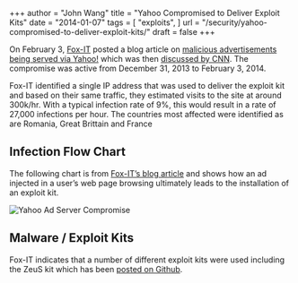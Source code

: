 +++
author = "John Wang"
title = "Yahoo Compromised to Deliver Exploit Kits"
date = "2014-01-07"
tags = [
    "exploits",
]
url = "/security/yahoo-compromised-to-deliver-exploit-kits/"
draft = false
+++

On February 3, [Fox-IT](https://www.fox-it.com/) posted a blog article on [malicious advertisements being served via Yahoo!](https://blog.fox-it.com/2014/01/03/malicious-advertisements-served-via-yahoo/) which was then [discussed by CNN](https://www.cnn.com/2014/01/05/tech/yahoo-malware-attack/index.html). The compromise was active from December 31, 2013 to February 3, 2014.

Fox-IT identified a single IP address that was used to deliver the exploit kit and based on their same traffic, they estimated visits to the site at around 300k/hr. With a typical infection rate of 9%, this would result in a rate of 27,000 infections per hour. The countries most affected were identified as are Romania, Great Brittain and France

## Infection Flow Chart

The following chart is from [Fox-IT’s blog article](https://blog.fox-it.com/2014/01/03/malicious-advertisements-served-via-yahoo/) and shows how an ad injected in a user’s web page browsing ultimately leads to the installation of an exploit kit.

![Yahoo Ad Server Compromise](/images/pimages/diagram_flowchart_yahoo-ad-server-compromise_20131231.jpg)

## Malware / Exploit Kits

Fox-IT indicates that a number of different exploit kits were used including the ZeuS kit which has been [posted on Github](https://github.com/Visgean/Zeus).